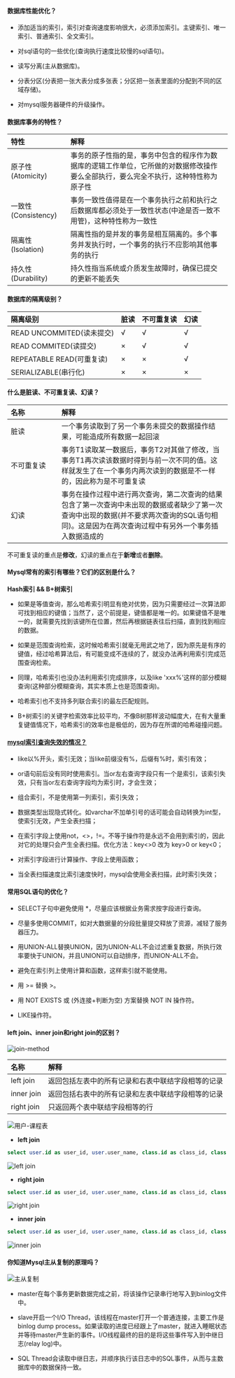 #### 数据库性能优化？
* 添加适当的索引，索引对查询速度影响很大，必须添加索引。主键索引、唯一索引、普通索引、全文索引。


* 对sql语句的一些优化(查询执行速度比较慢的sql语句)。


* 读写分离(主从数据库)。


* 分表分区(分表把一张大表分成多张表；分区把一张表里面的分配到不同的区域存储)。


* 对mysql服务器硬件的升级操作。


#### 数据库事务的特性？
| 特性 | 解释 | 
| :----- | :----- | 
| 原子性(Atomicity) | 事务的原子性指的是，事务中包含的程序作为数据库的逻辑工作单位，它所做的对数据修改操作要么全部执行，要么完全不执行，这种特性称为原子性 | 
| 一致性(Consistency) | 事务一致性值得是在一个事务执行之前和执行之后数据库都必须处于一致性状态(中途是否一致不用管)，这种特性称为一致性 | 
| 隔离性(Isolation) | 隔离性指的是并发的事务是相互隔离的。多个事务并发执行时，一个事务的执行不应影响其他事务的执行 | 
| 持久性(Durability) | 持久性指当系统或介质发生故障时，确保已提交的更新不能丢失 | 


#### 数据库的隔离级别？
| 隔离级别 | 脏读 | 不可重复读 | 幻读 | 
| :----- | :----- | :----- | :----- | 
| READ UNCOMMITED(读未提交) | √ | √ | √ | 
| READ COMMITED(读提交) | × | √ | √ | 
| REPEATABLE READ(可重复读) | × | × | √ | 
| SERIALIZABLE(串行化) | × | × | × | 


#### 什么是脏读、不可重复读、幻读？
| 名称 | 解释 | 
| :----- | :----- | 
| <div style="width: 100px">脏读</div> | 一个事务读取到了另一个事务未提交的数据操作结果，可能造成所有数据一起回滚 | 
| <div style="width: 100px">不可重复读</div> | 事务T1读取某一数据后，事务T2对其做了修改，当事务T1再次读该数据时得到与前一次不同的值。这样就发生了在一个事务内两次读到的数据是不一样的，因此称为是不可重复读 | 
| <div style="width: 100px">幻读</div> | 事务在操作过程中进行两次查询，第二次查询的结果包含了第一次查询中未出现的数据或者缺少了第一次查询中出现的数据(并不要求两次查询的SQL语句相同)。这是因为在两次查询过程中有另外一个事务插入数据造成的 | 


不可重复读的重点是**修改**，幻读的重点在于**新增**或者**删除**。


#### Mysql常有的索引有哪些？它们的区别是什么？
**Hash索引 && B+树索引**


* 如果是等值查询，那么哈希索引明显有绝对优势，因为只需要经过一次算法即可找到相应的键值；当然了，这个前提是，键值都是唯一的。如果键值不是唯一的，就需要先找到该键所在位置，然后再根据链表往后扫描，直到找到相应的数据。


* 如果是范围查询检索，这时候哈希索引就毫无用武之地了，因为原先是有序的键值，经过哈希算法后，有可能变成不连续的了，就没办法再利用索引完成范围查询检索。


* 同理，哈希索引也没办法利用索引完成排序，以及like 'xxx%'这样的部分模糊查询(这种部分模糊查询，其实本质上也是范围查询)。


* 哈希索引也不支持多列联合索引的最左匹配规则。


* B+树索引的关键字检索效率比较平均，不像B树那样波动幅度大，在有大量重复键值情况下，哈希索引的效率也是极低的，因为存在所谓的哈希碰撞问题。


#### <a href="https://www.cnblogs.com/wdss/p/11186411.html">mysql索引查询失效的情况？</a>
* like以%开头，索引无效；当like前缀没有%，后缀有%时，索引有效；


* or语句前后没有同时使用索引。当or左右查询字段只有一个是索引，该索引失效，只有当or左右查询字段均为索引时，才会生效；


* 组合索引，不是使用第一列索引，索引失效；


* 数据类型出现隐式转化。如varchar不加单引号的话可能会自动转换为int型，使索引无效，产生全表扫描；


* 在索引字段上使用not，<>，!=。不等于操作符是永远不会用到索引的，因此对它的处理只会产生全表扫描。优化方法：key<>0 改为 key>0 or key<0；


* 对索引字段进行计算操作、字段上使用函数；


* 当全表扫描速度比索引速度快时，mysql会使用全表扫描，此时索引失效；


#### 常用SQL语句的优化？
* SELECT子句中避免使用 *，尽量应该根据业务需求按字段进行查询。


* 尽量多使用COMMIT，如对大数据量的分段批量提交释放了资源，减轻了服务器压力。


* 用UNION-ALL替换UNION，因为UNION-ALL不会过滤重复数据，所执行效率要快于UNION，并且UNION可以自动排序，而UNION-ALL不会。


* 避免在索引列上使用计算和函数，这样索引就不能使用。


* 用 >= 替换 >。


* 用 NOT EXISTS 或 (外连接+判断为空) 方案替换 NOT IN 操作符。


* LIKE操作符。


#### left join、inner join和right join的区别？
![join-method](/images/Database/join-method.jpg)


| 名称 | 解释 | 
| :----- | :----- | 
| left join | 返回包括左表中的所有记录和右表中联结字段相等的记录 | 
| inner join | 返回包括右表中的所有记录和左表中联结字段相等的记录 | 
| right join | 只返回两个表中联结字段相等的行 | 


![用户-课程表](/images/Database/test-join.PNG)


* **left join**


```sql
select user.id as user_id, user.user_name, class.id as class_id, class.class_name from user left join class on user.id = class.id
```
![left join](/images/Database/left-join.PNG)


* **right join**


```sql
select user.id as user_id, user.user_name, class.id as class_id, class.class_name from user right join class on user.id = class.id
```
![right join](/images/Database/right-join.PNG)


* **inner join**


```sql
select user.id as user_id, user.user_name, class.id as class_id, class.class_name from user inner join class on user.id = class.id
```
![inner join](/images/Database/inner-join.PNG)


#### 你知道Mysql主从复制的原理吗？
![主从复制](/images/Database/master-slave.png)


* master在每个事务更新数据完成之前，将该操作记录串行地写入到binlog文件中。


* slave开启一个I/O Thread，该线程在master打开一个普通连接，主要工作是binlog dump process。如果读取的进度已经跟上了master，就进入睡眠状态并等待master产生新的事件。I/O线程最终的目的是将这些事件写入到中继日志(relay log)中。


* SQL Thread会读取中继日志，并顺序执行该日志中的SQL事件，从而与主数据库中的数据保持一致。